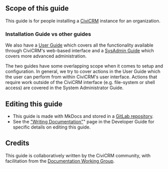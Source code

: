 ## Scope of this guide

This guide is for people installing a [CiviCRM](https://civicrm.org) instance for an organization.

### Installation Guide vs other guides

We also have a [User Guide](https://docs.civicrm.org/user/en/latest) which covers all the functionality available through CiviCRM's web-based interface and a [SysAdmin Guide](https://docs.civicrm.org/sysadmin/en/latest) which covers more advanced administration.

The two guides have some overlapping scope when it comes to setup and configuration. In general, we try to cover actions in the User Guide which the user can perform from within CiviCRM's user interface. Actions that require work outside of the CiviCRM interface (e.g. file-system or shell access) are covered in the System Administrator Guide.

## Editing this guide

* This guide is made with MkDocs and stored in a [GitLab repository](https://lab.civicrm.org/documentation/docs/installation).
* See the ["Writing Documentation"](https://docs.civicrm.org/dev/en/latest/documentation)" page in the Developer Guide for specific details on editing this guide.

## Credits

This guide is collaboratively written by the CiviCRM community, with facilitation from the [Documentation Working Group](https://civicrm.org/working-groups/documentation).
